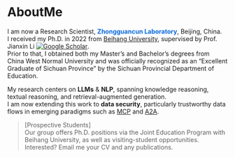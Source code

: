 AboutMe
======

I am now a Research Scientist, **<span style="color:#0969da;">**Zhongguancun Laboratory**</span>**, Beijing, China.  
I received my Ph.D. in 2022 from [Beihang University](https://www.buaa.edu.cn/), supervised by Prof. Jianxin Li [![Google Scholar](https://img.shields.io/badge/scholar-14000%2B-blue?logo=googlescholar)](https://scholar.google.com/citations?user=EY2lqD0AAAAJ&hl=zh-CN&oi=ao).  
Prior to that, I obtained both my Master’s and Bachelor’s degrees from China West Normal University and was officially recognized as an “Excellent Graduate of Sichuan Province” by the Sichuan Provincial Department of Education.

My research centers on **LLMs** & **NLP**, spanning knowledge reasoning, textual reasoning, and retrieval-augmented generation.  
I am now extending this work to **data security**, particularly trustworthy data flows in emerging paradigms such as [MCP](https://modelcontextprotocol.io/introduction) and [A2A](https://developers.googleblog.com/en/a2a-a-new-era-of-agent-interoperability/).

> [Prospective Students]  
> Our group offers Ph.D. positions via the Joint Education Program with Beihang University, as well as visiting-student opportunities.  
> Interested? Email me your CV and any publications.
